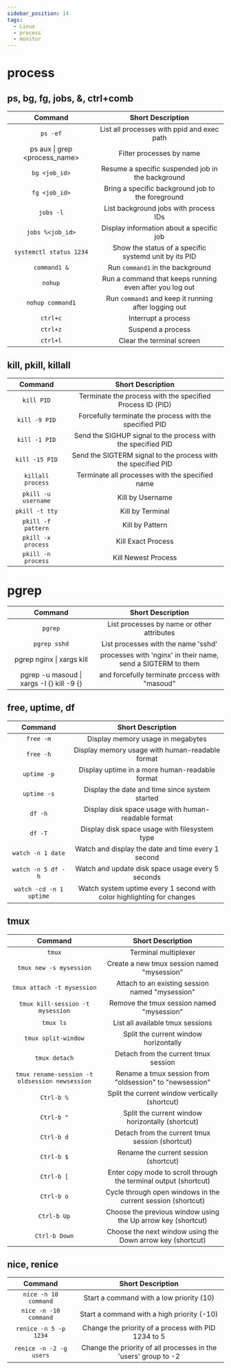 ```yaml
---
sidebar_position: 14
tags:
  - Linux
  - process
  - monitor
---
```


# process

## ps, bg, fg, jobs, &, ctrl+comb

|            Command            |                    Short Description                    |
| :---------------------------: | :-----------------------------------------------------: |
|           `ps -ef`            |       List all processes with ppid and exec path        |
| ps aux \| grep <process_name> |                Filter processes by name                 |
|         `bg <job_id>`         |    Resume a specific suspended job in the background    |
|         `fg <job_id>`         |    Bring a specific background job to the foreground    |
|           `jobs -l`           |          List background jobs with process IDs          |
|       `jobs %<job_id>`        |        Display information about a specific job         |
|    `systemctl status 1234`    |  Show the status of a specific systemd unit by its PID  |
|         `command1 &`          |            Run `command1` in the background             |
|            `nohup`            | Run a command that keeps running even after you log out |
|       `nohup command1`        |  Run `command1` and keep it running after logging out   |
|           `ctrl+c`            |                   Interrupt a process                   |
|           `ctrl+z`            |                    Suspend a process                    |
|           `ctrl+l`            |                Clear the terminal screen                |

## kill, pkill, killall

|       Command       |                       Short Description                       |
| :-----------------: | :-----------------------------------------------------------: |
|     `kill PID`      |   Terminate the process with the specified Process ID (PID)   |
|    `kill -9 PID`    |    Forcefully terminate the process with the specified PID    |
|    `kill -1 PID`    | Send the SIGHUP signal to the process with the specified PID  |
|   `kill -15 PID`    | Send the SIGTERM signal to the process with the specified PID |
|  `killall process`  |        Terminate all processes with the specified name        |
| `pkill -u username` |                       Kill by Username                        |
|   `pkill -t tty`    |                       Kill by Terminal                        |
| `pkill -f pattern`  |                        Kill by Pattern                        |
| `pkill -x process`  |                      Kill Exact Process                       |
| `pkill -n process`  |                      Kill Newest Process                      |

# pgrep

|                  Command                  |                      Short Description                       |
| :---------------------------------------: | :----------------------------------------------------------: |
|                  `pgrep`                  |          List processes by name or other attributes          |
|               `pgrep sshd`                |             List processes with the name 'sshd'              |
|         pgrep nginx \| xargs kill         | processes with 'nginx' in their name, send a SIGTERM to them |
| pgrep -u masoud \| xargs -I {} kill -9 {} |        and forcefully terminate prccess with "masoud"        |

## free, uptime, df

|         Command         |                           Short Description                            |
| :---------------------: | :--------------------------------------------------------------------: |
|        `free -m`        |                   Display memory usage in megabytes                    |
|        `free -h`        |            Display memory usage with human-readable format             |
|       `uptime -p`       |             Display uptime in a more human-readable format             |
|       `uptime -s`       |             Display the date and time since system started             |
|         `df -h`         |          Display disk space usage with human-readable format           |
|         `df -T`         |             Display disk space usage with filesystem type              |
|    `watch -n 1 date`    |           Watch and display the date and time every 1 second           |
|   `watch -n 5 df -h`    |           Watch and update disk space usage every 5 seconds            |
| `watch -cd -n 1 uptime` | Watch system uptime every 1 second with color highlighting for changes |

## tmux

|                    Command                     |                        Short Description                         |
| :--------------------------------------------: | :--------------------------------------------------------------: |
|                     `tmux`                     |                       Terminal multiplexer                       |
|            `tmux new -s mysession`             |           Create a new tmux session named "mysession"            |
|           `tmux attach -t mysession`           |         Attach to an existing session named "mysession"          |
|        `tmux kill-session -t mysession`        |            Remove the tmux session named "mysession"             |
|                   `tmux ls`                    |                 List all available tmux sessions                 |
|              `tmux split-window`               |              Split the current window horizontally               |
|                 `tmux detach`                  |               Detach from the current tmux session               |
| `tmux rename-session -t oldsession newsession` |     Rename a tmux session from "oldsession" to "newsession"      |
|                   `Ctrl-b %`                   |          Split the current window vertically (shortcut)          |
|                   `Ctrl-b "`                   |         Split the current window horizontally (shortcut)         |
|                   `Ctrl-b d`                   |         Detach from the current tmux session (shortcut)          |
|                   `Ctrl-b $`                   |              Rename the current session (shortcut)               |
|                   `Ctrl-b [`                   | Enter copy mode to scroll through the terminal output (shortcut) |
|                   `Ctrl-b o`                   |   Cycle through open windows in the current session (shortcut)   |
|                  `Ctrl-b Up`                   |   Choose the previous window using the Up arrow key (shortcut)   |
|                 `Ctrl-b Down`                  |    Choose the next window using the Down arrow key (shortcut)    |

## nice, renice

|         Command         |                        Short Description                        |
| :---------------------: | :-------------------------------------------------------------: |
|  `nice -n 10 command`   |            Start a command with a low priority (10)             |
|  `nice -n -10 command`  |           Start a command with a high priority (-10)            |
|  `renice -n 5 -p 1234`  |       Change the priority of a process with PID 1234 to 5       |
| `renice -n -2 -g users` | Change the priority of all processes in the 'users' group to -2 |


